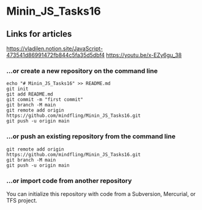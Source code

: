# Minin_JS_Tasks16

## Links for articles
https://vladilen.notion.site/JavaScript-473541d86991472fb844c5fa35d5dbf4
https://youtu.be/x-EZy6gu_38

### …or create a new repository on the command line
```
echo "# Minin_JS_Tasks16" >> README.md
git init
git add README.md
git commit -m "first commit"
git branch -M main
git remote add origin https://github.com/mindfling/Minin_JS_Tasks16.git
git push -u origin main
```

### …or push an existing repository from the command line
```
git remote add origin https://github.com/mindfling/Minin_JS_Tasks16.git
git branch -M main
git push -u origin main
```

### …or import code from another repository
You can initialize this repository with code from a Subversion, Mercurial, or TFS project.

